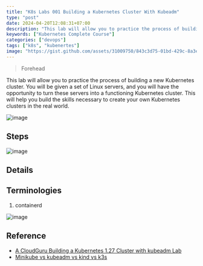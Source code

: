 ```yaml
---
title: "K8s Labs 001 Building a Kubernetes Cluster With Kubeadm"
type: "post"
date: 2024-04-20T12:08:31+07:00
description: "This lab will allow you to practice the process of building a new Kubernetes cluster. You will be given a set of Linux servers, and you will have the opportunity to turn these servers into a functioning Kubernetes cluster. This will help you build the skills necessary to create your own Kubernetes clusters in the real world."
keywords: ["Kubernetes Complete Course"]
categories: ["devops"]
tags: ["k8s", "kubenertes"]
image: "https://gist.github.com/assets/31009750/843c3d75-01bd-429c-8a3e-e83fba3c1b54"
---
```


> Forehead

This lab will allow you to practice the process of building a new Kubernetes cluster. You will be given a set of Linux servers, and you will have the opportunity to turn these servers into a functioning Kubernetes cluster. This will help you build the skills necessary to create your own Kubernetes clusters in the real world.

![image](https://gist.github.com/assets/31009750/4e817cd5-9c0a-4e43-9348-485b36643d9f)

## Steps

![image](https://gist.github.com/assets/31009750/72a1fc16-7531-4ef1-a4c3-a0c3828acaa6)

## Details

## Terminologies

1. containerd

![image](https://gist.github.com/assets/31009750/0989cf90-774c-4056-835d-e76fee6ff6a7)

## Reference

- [A CloudGuru Building a Kubernetes 1.27 Cluster with kubeadm Lab](https://learn.acloud.guru/course/82b39fac-b9f7-43d1-8f52-6a89efe5202f/learn/0959d19e-1348-407e-963a-2d9ab44b85bc/00514594-a3ea-404b-9abe-ca8520671e4b/lab/00514594-a3ea-404b-9abe-ca8520671e4b)
- [Minikube vs kubeadm vs kind vs k3s](https://www.padok.fr/en/blog/minikube-kubeadm-kind-k3s)
